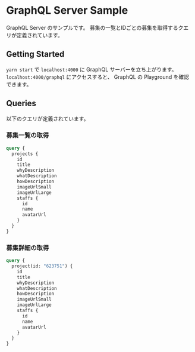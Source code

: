 # GraphQL Server Sample

GraphQL Server のサンプルです。
募集の一覧とIDごとの募集を取得するクエリが定義されています。

## Getting Started

`yarn start` で `localhost:4000` に GraphQL サーバーを立ち上がります。
`localhost:4000/graphql` にアクセスすると、 GraphQL の Playground を確認できます。

## Queries

以下のクエリが定義されています。

### 募集一覧の取得

```graphql
query {
  projects {
    id
    title
    whyDescription
    whatDescription
    howDescription
    imageUrlSmall
    imageUrlLarge
    staffs {
      id
      name
      avatarUrl
    }
  }
}
```

### 募集詳細の取得

```graphql
query {
  project(id: "623751") {
    id
    title
    whyDescription
    whatDescription
    howDescription
    imageUrlSmall
    imageUrlLarge
    staffs {
      id
      name
      avatarUrl
    }
  }
}
```
